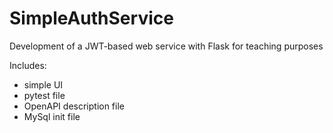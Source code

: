 # SimpleAuthService
<p>Development of a JWT-based web service with Flask for teaching purposes</p>

Includes:
<ul>
<li>simple UI</li>
<li>pytest file</li>
<li>OpenAPI description file</li>
<li>MySql init file</li>
</ul>
